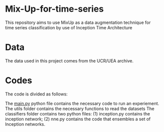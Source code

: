 # Mix-Up-for-time-series

This repository aims to use MixUp as a data augmentation technique for time series classification by use of Inception Time Architecture

# Data

The data used in this project comes from the UCR/UEA archive.

# Codes

The code is divided as follows:

The [main.py](#Link) python file contains the necessary code to run an experiement.
The utils folder contains the necessary functions to read the datasets
The classifiers folder contains two python files: (1) inception.py contains the inception network; (2) nne.py contains the code that ensembles a set of Inception networks.

